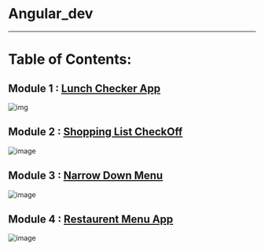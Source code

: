 # Angular_dev
------
# Table of Contents:

## Module 1 : [Lunch Checker App](https://sarthakyelne.github.io/Angular_dev/module_1/)
![img](https://github.com/SarthakYelne/Angular_dev/assets/89499814/4715f333-696c-468b-8455-5a4622c6b5c9=250px)


## Module 2 : [Shopping List CheckOff](https://sarthakyelne.github.io/Angular_dev/module_2/)
![image](https://github.com/SarthakYelne/Angular_dev/assets/89499814/4a6551af-2ae5-47e0-aeb8-1e4243c93fc9)


## Module 3 : [Narrow Down Menu](https://sarthakyelne.github.io/Angular_dev/module_3/)
![image](https://github.com/SarthakYelne/Angular_dev/assets/89499814/1607d600-cb9a-4ef0-b1cf-ffabb129c085)


## Module 4 : [Restaurent Menu App](https://sarthakyelne.github.io/Angular_dev/module_4/)
![image](https://github.com/SarthakYelne/Angular_dev/assets/89499814/88951959-d9ec-4126-babd-07812e9cc57f)
